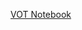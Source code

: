 [VOT Notebook](http://datahub.berkeley.edu/user-redirect/interact?account=ds-modules&repo=LINGUIS-110&branch=master&path=VOT)